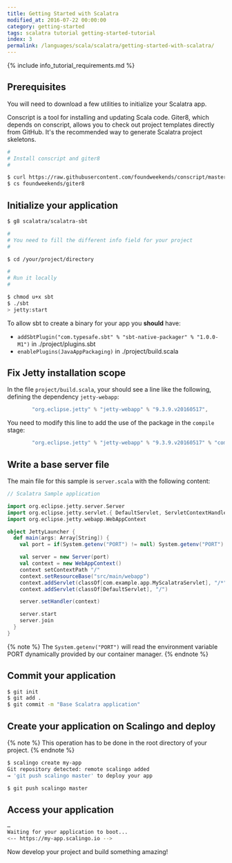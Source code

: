 ```yaml
---
title: Getting Started with Scalatra
modified_at: 2016-07-22 00:00:00
category: getting-started
tags: scalatra tutorial getting-started-tutorial
index: 3
permalink: /languages/scala/scalatra/getting-started-with-scalatra/
---
```


{% include info_tutorial_requirements.md %}

## Prerequisites

You will need to download a few utilities to initialize your Scalatra app.

Conscript is a tool for installing and updating Scala code. Giter8, which
depends on conscript, allows you to check out project templates directly from
GitHub. It's the recommended way to generate Scalatra project skeletons.

```bash
#
# Install conscript and giter8
#

$ curl https://raw.githubusercontent.com/foundweekends/conscript/master/setup.sh | sh
$ cs foundweekends/giter8
```

## Initialize your application

```bash
$ g8 scalatra/scalatra-sbt

#
# You need to fill the different info field for your project
#

$ cd /your/project/directory

#
# Run it locally
#

$ chmod u+x sbt
$ ./sbt
> jetty:start
```

To allow sbt to create a binary for your app you **should** have:

* `addSbtPlugin("com.typesafe.sbt" % "sbt-native-packager" % "1.0.0-M1")` in ./project/plugins.sbt
* `enablePlugins(JavaAppPackaging)` in ./project/build.scala

## Fix Jetty installation scope

In the file `project/build.scala`, your should see a line like the following,
defining the dependency `jetty-webapp`:

```scala
        "org.eclipse.jetty" % "jetty-webapp" % "9.3.9.v20160517",
```

You need to modify this line to add the use of the package in the `compile` stage:

```scala
        "org.eclipse.jetty" % "jetty-webapp" % "9.3.9.v20160517" % "compile",
```

## Write a base server file

The main file for this sample is `server.scala` with the following content:

```scala
// Scalatra Sample application

import org.eclipse.jetty.server.Server
import org.eclipse.jetty.servlet.{ DefaultServlet, ServletContextHandler }
import org.eclipse.jetty.webapp.WebAppContext

object JettyLauncher {
  def main(args: Array[String]) {
    val port = if(System.getenv("PORT") != null) System.getenv("PORT").toInt else 8080

    val server = new Server(port)
    val context = new WebAppContext()
    context setContextPath "/"
    context.setResourceBase("src/main/webapp")
    context.addServlet(classOf[com.example.app.MyScalatraServlet], "/*")
    context.addServlet(classOf[DefaultServlet], "/")

    server.setHandler(context)

    server.start
    server.join
  }
}
```

{% note %}
  The `System.getenv("PORT")` will read the environment variable PORT dynamically provided by our container manager.
{% endnote %}

## Commit your application

```bash
$ git init
$ git add .
$ git commit -m "Base Scalatra application"
```

## Create your application on Scalingo and deploy

{% note %}
  This operation has to be done in the root directory of your project.
{% endnote %}

```bash
$ scalingo create my-app
Git repository detected: remote scalingo added
→ 'git push scalingo master' to deploy your app

$ git push scalingo master
```

## Access your application

```bash
…
Waiting for your application to boot...
<-- https://my-app.scalingo.io -->
```

Now develop your project and build something amazing!
